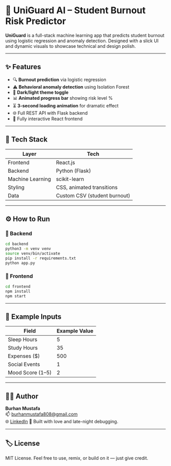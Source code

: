 # 🧠 UniGuard AI – Student Burnout Risk Predictor

**UniGuard** is a full-stack machine learning app that predicts student burnout using logistic regression and anomaly detection. Designed with a slick UI and dynamic visuals to showcase technical and design polish.

---

## ✨ Features

- 🔍 **Burnout prediction** via logistic regression  
- ⚠️ **Behavioral anomaly detection** using Isolation Forest  
- 🌙 **Dark/light theme toggle**  
- 📊 **Animated progress bar** showing risk level %  
- ⏳ **3-second loading animation** for dramatic effect  
- 🌐 Full REST API with Flask backend  
- 🎯 Fully interactive React frontend

---

## 🧱 Tech Stack

| Layer     | Tech                          |
|-----------|-------------------------------|
| Frontend  | React.js                      |
| Backend   | Python (Flask)                |
| Machine Learning | scikit-learn           |
| Styling   | CSS, animated transitions     |
| Data      | Custom CSV (student burnout)  |

---

## ⚙️ How to Run

### 🧠 Backend
```bash
cd backend
python3 -m venv venv
source venv/bin/activate
pip install -r requirements.txt
python app.py
```

### 🎨 Frontend
```bash
cd frontend
npm install
npm start
```

---

## 🧪 Example Inputs

| Field             | Example Value |
|------------------|---------------|
| Sleep Hours       | 5             |
| Study Hours       | 35            |
| Expenses ($)      | 500           |
| Social Events     | 1             |
| Mood Score (1–5)  | 2             |

---

## 👨‍💻 Author

**Burhan Mustafa**  
📫 [burhanmustafa808@gmail.com](mailto:burhanmustafa808@gmail.com)  
🌐 [LinkedIn](https://www.linkedin.com/in/burhan-mustafa-15899319a/)
🧠 Built with love and late-night debugging.

---

## 🏷️ License

MIT License. Feel free to use, remix, or build on it — just give credit.
